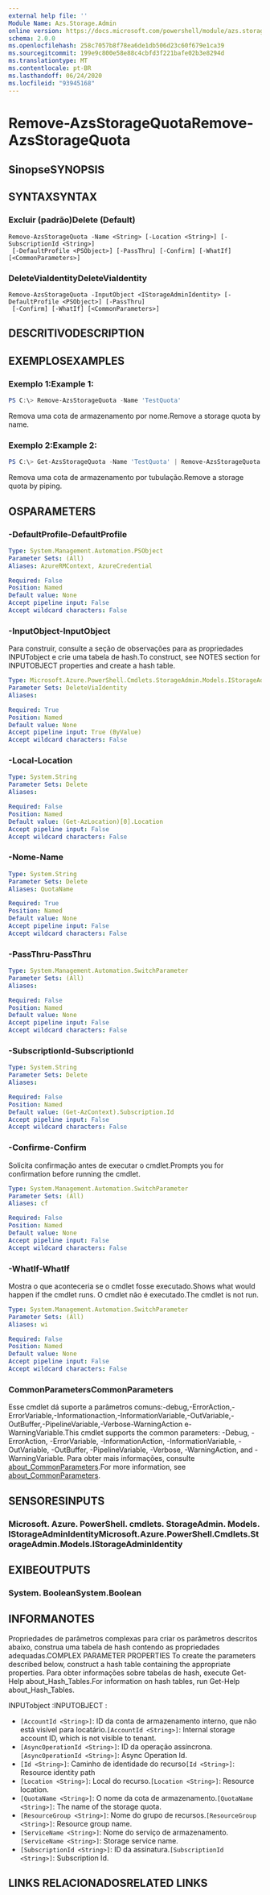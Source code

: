 ```yaml
---
external help file: ''
Module Name: Azs.Storage.Admin
online version: https://docs.microsoft.com/powershell/module/azs.storage.admin/remove-azsstoragequota
schema: 2.0.0
ms.openlocfilehash: 258c7057b8f78ea6de1db506d23c60f679e1ca39
ms.sourcegitcommit: 199e9c800e58e88c4cbfd3f221bafe02b3e8294d
ms.translationtype: MT
ms.contentlocale: pt-BR
ms.lasthandoff: 06/24/2020
ms.locfileid: "93945168"
---
```

# <span data-ttu-id="0ae11-101">Remove-AzsStorageQuota</span><span class="sxs-lookup"><span data-stu-id="0ae11-101">Remove-AzsStorageQuota</span></span>

## <span data-ttu-id="0ae11-102">Sinopse</span><span class="sxs-lookup"><span data-stu-id="0ae11-102">SYNOPSIS</span></span>


## <span data-ttu-id="0ae11-103">SYNTAX</span><span class="sxs-lookup"><span data-stu-id="0ae11-103">SYNTAX</span></span>

### <span data-ttu-id="0ae11-104">Excluir (padrão)</span><span class="sxs-lookup"><span data-stu-id="0ae11-104">Delete (Default)</span></span>
```
Remove-AzsStorageQuota -Name <String> [-Location <String>] [-SubscriptionId <String>]
 [-DefaultProfile <PSObject>] [-PassThru] [-Confirm] [-WhatIf] [<CommonParameters>]
```

### <span data-ttu-id="0ae11-105">DeleteViaIdentity</span><span class="sxs-lookup"><span data-stu-id="0ae11-105">DeleteViaIdentity</span></span>
```
Remove-AzsStorageQuota -InputObject <IStorageAdminIdentity> [-DefaultProfile <PSObject>] [-PassThru]
 [-Confirm] [-WhatIf] [<CommonParameters>]
```

## <span data-ttu-id="0ae11-106">DESCRITIVO</span><span class="sxs-lookup"><span data-stu-id="0ae11-106">DESCRIPTION</span></span>


## <span data-ttu-id="0ae11-107">EXEMPLOS</span><span class="sxs-lookup"><span data-stu-id="0ae11-107">EXAMPLES</span></span>

### <span data-ttu-id="0ae11-108">Exemplo 1:</span><span class="sxs-lookup"><span data-stu-id="0ae11-108">Example 1:</span></span>
```powershell
PS C:\> Remove-AzsStorageQuota -Name 'TestQuota'
```

<span data-ttu-id="0ae11-109">Remova uma cota de armazenamento por nome.</span><span class="sxs-lookup"><span data-stu-id="0ae11-109">Remove a storage quota by name.</span></span>

### <span data-ttu-id="0ae11-110">Exemplo 2:</span><span class="sxs-lookup"><span data-stu-id="0ae11-110">Example 2:</span></span>
```powershell
PS C:\> Get-AzsStorageQuota -Name 'TestQuota' | Remove-AzsStorageQuota
```

<span data-ttu-id="0ae11-111">Remova uma cota de armazenamento por tubulação.</span><span class="sxs-lookup"><span data-stu-id="0ae11-111">Remove a storage quota by piping.</span></span>

## <span data-ttu-id="0ae11-112">OS</span><span class="sxs-lookup"><span data-stu-id="0ae11-112">PARAMETERS</span></span>

### <span data-ttu-id="0ae11-113">-DefaultProfile</span><span class="sxs-lookup"><span data-stu-id="0ae11-113">-DefaultProfile</span></span>


```yaml
Type: System.Management.Automation.PSObject
Parameter Sets: (All)
Aliases: AzureRMContext, AzureCredential

Required: False
Position: Named
Default value: None
Accept pipeline input: False
Accept wildcard characters: False

```

### <span data-ttu-id="0ae11-114">-InputObject</span><span class="sxs-lookup"><span data-stu-id="0ae11-114">-InputObject</span></span>
<span data-ttu-id="0ae11-115">Para construir, consulte a seção de observações para as propriedades INPUTobject e crie uma tabela de hash.</span><span class="sxs-lookup"><span data-stu-id="0ae11-115">To construct, see NOTES section for INPUTOBJECT properties and create a hash table.</span></span>

```yaml
Type: Microsoft.Azure.PowerShell.Cmdlets.StorageAdmin.Models.IStorageAdminIdentity
Parameter Sets: DeleteViaIdentity
Aliases:

Required: True
Position: Named
Default value: None
Accept pipeline input: True (ByValue)
Accept wildcard characters: False

```

### <span data-ttu-id="0ae11-116">-Local</span><span class="sxs-lookup"><span data-stu-id="0ae11-116">-Location</span></span>


```yaml
Type: System.String
Parameter Sets: Delete
Aliases:

Required: False
Position: Named
Default value: (Get-AzLocation)[0].Location
Accept pipeline input: False
Accept wildcard characters: False

```

### <span data-ttu-id="0ae11-117">-Nome</span><span class="sxs-lookup"><span data-stu-id="0ae11-117">-Name</span></span>


```yaml
Type: System.String
Parameter Sets: Delete
Aliases: QuotaName

Required: True
Position: Named
Default value: None
Accept pipeline input: False
Accept wildcard characters: False

```

### <span data-ttu-id="0ae11-118">-PassThru</span><span class="sxs-lookup"><span data-stu-id="0ae11-118">-PassThru</span></span>


```yaml
Type: System.Management.Automation.SwitchParameter
Parameter Sets: (All)
Aliases:

Required: False
Position: Named
Default value: None
Accept pipeline input: False
Accept wildcard characters: False

```

### <span data-ttu-id="0ae11-119">-SubscriptionId</span><span class="sxs-lookup"><span data-stu-id="0ae11-119">-SubscriptionId</span></span>


```yaml
Type: System.String
Parameter Sets: Delete
Aliases:

Required: False
Position: Named
Default value: (Get-AzContext).Subscription.Id
Accept pipeline input: False
Accept wildcard characters: False

```

### <span data-ttu-id="0ae11-120">-Confirme</span><span class="sxs-lookup"><span data-stu-id="0ae11-120">-Confirm</span></span>
<span data-ttu-id="0ae11-121">Solicita confirmação antes de executar o cmdlet.</span><span class="sxs-lookup"><span data-stu-id="0ae11-121">Prompts you for confirmation before running the cmdlet.</span></span>

```yaml
Type: System.Management.Automation.SwitchParameter
Parameter Sets: (All)
Aliases: cf

Required: False
Position: Named
Default value: None
Accept pipeline input: False
Accept wildcard characters: False

```

### <span data-ttu-id="0ae11-122">-WhatIf</span><span class="sxs-lookup"><span data-stu-id="0ae11-122">-WhatIf</span></span>
<span data-ttu-id="0ae11-123">Mostra o que aconteceria se o cmdlet fosse executado.</span><span class="sxs-lookup"><span data-stu-id="0ae11-123">Shows what would happen if the cmdlet runs.</span></span>
<span data-ttu-id="0ae11-124">O cmdlet não é executado.</span><span class="sxs-lookup"><span data-stu-id="0ae11-124">The cmdlet is not run.</span></span>

```yaml
Type: System.Management.Automation.SwitchParameter
Parameter Sets: (All)
Aliases: wi

Required: False
Position: Named
Default value: None
Accept pipeline input: False
Accept wildcard characters: False

```

### <span data-ttu-id="0ae11-125">CommonParameters</span><span class="sxs-lookup"><span data-stu-id="0ae11-125">CommonParameters</span></span>
<span data-ttu-id="0ae11-126">Esse cmdlet dá suporte a parâmetros comuns:-debug,-ErrorAction,-ErrorVariable,-Informationaction,-InformationVariable,-OutVariable,-OutBuffer,-PipelineVariable,-Verbose-WarningAction e-WarningVariable.</span><span class="sxs-lookup"><span data-stu-id="0ae11-126">This cmdlet supports the common parameters: -Debug, -ErrorAction, -ErrorVariable, -InformationAction, -InformationVariable, -OutVariable, -OutBuffer, -PipelineVariable, -Verbose, -WarningAction, and -WarningVariable.</span></span> <span data-ttu-id="0ae11-127">Para obter mais informações, consulte [about_CommonParameters](http://go.microsoft.com/fwlink/?LinkID=113216).</span><span class="sxs-lookup"><span data-stu-id="0ae11-127">For more information, see [about_CommonParameters](http://go.microsoft.com/fwlink/?LinkID=113216).</span></span>

## <span data-ttu-id="0ae11-128">SENSORES</span><span class="sxs-lookup"><span data-stu-id="0ae11-128">INPUTS</span></span>

### <span data-ttu-id="0ae11-129">Microsoft. Azure. PowerShell. cmdlets. StorageAdmin. Models. IStorageAdminIdentity</span><span class="sxs-lookup"><span data-stu-id="0ae11-129">Microsoft.Azure.PowerShell.Cmdlets.StorageAdmin.Models.IStorageAdminIdentity</span></span>

## <span data-ttu-id="0ae11-130">EXIBE</span><span class="sxs-lookup"><span data-stu-id="0ae11-130">OUTPUTS</span></span>

### <span data-ttu-id="0ae11-131">System. Boolean</span><span class="sxs-lookup"><span data-stu-id="0ae11-131">System.Boolean</span></span>



## <span data-ttu-id="0ae11-132">INFORMA</span><span class="sxs-lookup"><span data-stu-id="0ae11-132">NOTES</span></span>

<span data-ttu-id="0ae11-133">Propriedades de parâmetros complexas para criar os parâmetros descritos abaixo, construa uma tabela de hash contendo as propriedades adequadas.</span><span class="sxs-lookup"><span data-stu-id="0ae11-133">COMPLEX PARAMETER PROPERTIES To create the parameters described below, construct a hash table containing the appropriate properties.</span></span> <span data-ttu-id="0ae11-134">Para obter informações sobre tabelas de hash, execute Get-Help about_Hash_Tables.</span><span class="sxs-lookup"><span data-stu-id="0ae11-134">For information on hash tables, run Get-Help about_Hash_Tables.</span></span>

<span data-ttu-id="0ae11-135">INPUTobject <IStorageAdminIdentity> :</span><span class="sxs-lookup"><span data-stu-id="0ae11-135">INPUTOBJECT <IStorageAdminIdentity>:</span></span> 
  - <span data-ttu-id="0ae11-136">`[AccountId <String>]`: ID da conta de armazenamento interno, que não está visível para locatário.</span><span class="sxs-lookup"><span data-stu-id="0ae11-136">`[AccountId <String>]`: Internal storage account ID, which is not visible to tenant.</span></span>
  - <span data-ttu-id="0ae11-137">`[AsyncOperationId <String>]`: ID da operação assíncrona.</span><span class="sxs-lookup"><span data-stu-id="0ae11-137">`[AsyncOperationId <String>]`: Async Operation Id.</span></span>
  - <span data-ttu-id="0ae11-138">`[Id <String>]`: Caminho de identidade do recurso</span><span class="sxs-lookup"><span data-stu-id="0ae11-138">`[Id <String>]`: Resource identity path</span></span>
  - <span data-ttu-id="0ae11-139">`[Location <String>]`: Local do recurso.</span><span class="sxs-lookup"><span data-stu-id="0ae11-139">`[Location <String>]`: Resource location.</span></span>
  - <span data-ttu-id="0ae11-140">`[QuotaName <String>]`: O nome da cota de armazenamento.</span><span class="sxs-lookup"><span data-stu-id="0ae11-140">`[QuotaName <String>]`: The name of the storage quota.</span></span>
  - <span data-ttu-id="0ae11-141">`[ResourceGroup <String>]`: Nome do grupo de recursos.</span><span class="sxs-lookup"><span data-stu-id="0ae11-141">`[ResourceGroup <String>]`: Resource group name.</span></span>
  - <span data-ttu-id="0ae11-142">`[ServiceName <String>]`: Nome do serviço de armazenamento.</span><span class="sxs-lookup"><span data-stu-id="0ae11-142">`[ServiceName <String>]`: Storage service name.</span></span>
  - <span data-ttu-id="0ae11-143">`[SubscriptionId <String>]`: ID da assinatura.</span><span class="sxs-lookup"><span data-stu-id="0ae11-143">`[SubscriptionId <String>]`: Subscription Id.</span></span>

## <span data-ttu-id="0ae11-144">LINKS RELACIONADOS</span><span class="sxs-lookup"><span data-stu-id="0ae11-144">RELATED LINKS</span></span>

